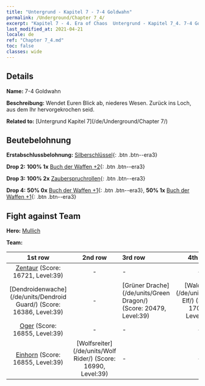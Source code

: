 ```yaml
---
title: "Untergrund - Kapitel 7 - 7-4 Goldwahn"
permalink: /Underground/Chapter 7_4/
excerpt: "Kapitel 7 - 4. Era of Chaos  Untergrund - Kapitel 7_4. 7-4 Goldwahn"
last_modified_at: 2021-04-21
locale: de
ref: "Chapter 7_4.md"
toc: false
classes: wide
---
```


## Details

 **Name:** 7-4 Goldwahn

 **Beschreibung:** Wendet Euren Blick ab, niederes Wesen. Zurück ins Loch, aus dem Ihr hervorgekrochen seid.

 **Related to:** [Untergrund Kapitel 7](/de/Underground/Chapter 7/)

## Beutebelohnung

 **Erstabschlussbelohnung:** [Silberschlüssel](/de/Items/con_693/){: .btn .btn--era3}

 **Drop 2:** **100% 1x** [Buch der Waffen +2](/de/Items/mat_32/){: .btn .btn--era3}

 **Drop 3:** **100% 2x** [Zauberspruchrollen](/de/Items/con_694/){: .btn .btn--era3}

 **Drop 4:** **50% 0x** [Buch der Waffen +1](/de/Items/mat_25/){: .btn .btn--era3}, **50% 1x** [Buch der Waffen +1](/de/Items/mat_25/){: .btn .btn--era3}


## Fight against Team
 **Hero:** [Mullich](/de/heroes/Mullich/)

 **Team:**


  | 1st row | 2nd row | 3rd row | 4th row |
  |:----:|:----:|:----|:----:|
  | [Zentaur](/de/units/Centaur/) (Score: 16721, Level:39)  | - | - | - |
  | [Dendroidenwache](/de/units/Dendroid Guard/) (Score: 16386, Level:39)  | - | [Grüner Drache](/de/units/Green Dragon/) (Score: 20479, Level:39)  | [Waldelfe](/de/units/Wood Elf/) (Score: 17057, Level:39)  |
  | [Oger](/de/units/Ogre/) (Score: 16855, Level:39)  | - | - | - |
  | [Einhorn](/de/units/Unicorn/) (Score: 16855, Level:39)  | [Wolfsreiter](/de/units/Wolf Rider/) (Score: 16990, Level:39)  | - | - |


